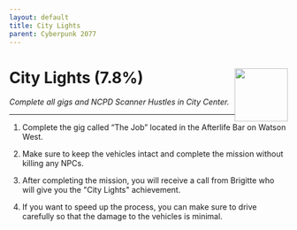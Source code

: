 ```yaml
---
layout: default
title: City Lights
parent: Cyberpunk 2077
---
```


# City Lights (7.8%) <img style="float: right;" src="https://cdn.cloudflare.steamstatic.com/steamcommunity/public/images/apps/1091500/31d389c6630c86434f193e7645cc78d22a790bff.jpg" width="96" height="96">

_Complete all gigs and NCPD Scanner Hustles in City Center._

***

1. Complete the gig called “The Job” located in the Afterlife Bar on Watson West. 

2. Make sure to keep the vehicles intact and complete the mission without killing any NPCs. 

3. After completing the mission, you will receive a call from Brigitte who will give you the "City Lights" achievement. 

4. If you want to speed up the process, you can make sure to drive carefully so that the damage to the vehicles is minimal.